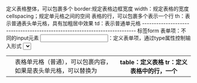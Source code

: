 <table>定义表格整体，可以包裹多个<tr>
border:规定表格边框宽度
width：规定表格的宽度
cellspacing；规定单元格之间的空间

<tr>表格的行，可以包裹多个<td>
<td>表格单元格（普通），可以包裹内容，如果是表头单元格，可以替换为<th>
table：定义表格
tr：定义表格中的行，一个<tr>表示一个行
th：表示普通表头单元格，具有加粗居中效果
td：表示普通单元格
---------------------------------------------------------------------------
标签form
表单项：不同的input元素
<input>：定义表单项，通过type属性控制输入形式
<select>：定义下拉列表
<textarea>：定义文本区域
属性：
action：规定当提交表单时向何处发送表单数据，url（如果不指定，默认提交到当前页面）
method：规定用于发送表单数据的方式。GET,POST

GET方式：在url后面拼接表单数据，url长度有限
POST方式：在消息体（请求体）中传递的，参数大小无限制的，
-----------------------------------------------------------------------------
<input>：定义表单项，通过type属性控制输入形式
<select>：定义下拉列表
<option>:定义列表项
<textarea>：定义文本区域
type取值：
1.text：默认值，定义单行的输入字段
2.password：定义密码字段
3.radio：定义单选按钮
4.checkbox：定义复选框
5.file：定义文件上传按钮
6.date/time/datetime-local：定义日期/时间/日期时间
7.number：定义数字输入框
8.email：定义邮件输入框
9.hidden：定义隐藏域
10.submit/reset/button：定义提交按钮/重置按钮/可点击按钮